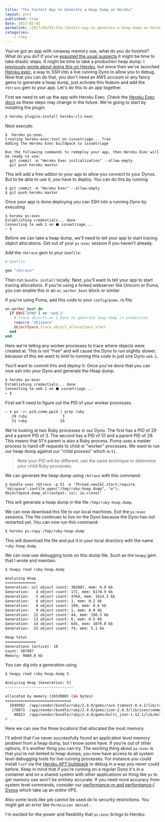 ```yaml
---
title: "The Fastest Way to Generate a Heap Dump on Heroku"
layout: post
published: true
date: 2017-05-01
permalink: /2017/05/01/the-fastest-way-to-generate-a-heap-dump-on-heroku/
categories:
    - ruby
---
```


You've got an app with runaway memory use, what do you do hotshot? What do you do? If you've [exausted the usual suspects](https://devcenter.heroku.com/articles/ruby-memory-use) it might be time to take drastic steps. It might be time to take a production heap dump. I [previously wrote about doing this on Heroku](https://blog.codeship.com/the-definitive-guide-to-ruby-heap-dumps-part-ii/), but since then we've launched [Heroku exec](https://devcenter.heroku.com/articles/heroku-exec), a way to SSH into a live running Dyno to allow you to debug. Now that you can do that, you don't need an AWS account or any fancy gems to generate a heap dump, just activate this feature and add the `rbtrace` gem to your app. Let's do this to an app together.

First we need to set up the app with Heroku Exec. Check the [Heroku Exec docs](https://devcenter.heroku.com/articles/heroku-exec) as these steps may change in the future. We're going to start by installing the plugin:

```sh
$ heroku plugins:install heroku-cli-exec
```

Next execute:

```
$  heroku ps:exec
Creating heroku-exec:test on issuetriage... free
Adding the Heroku Exec buildpack to issuetriage

Run the following commands to redeploy your app, then Heroku Exec will be ready to use:
  git commit -m "Heroku Exec initialization" --allow-empty
  git push heroku master
```

This will add a free addon to your app to allow you connect to your Dynos. But to be able to use it, you have to deploy. You can do this by running

```
$ git commit -m "Heroku Exec" --allow-empty
$ git push heroku master
```

Once your app is done deploying you can SSH into a running Dyno by executing

```
$ heroku ps:exec
Establishing credentials... done
Connecting to web.1 on ⬢ issuetriage...
~ $
```

Before we can take a heap dump, we'll need to tell your app to start tracing object allocations. Get out of your `ps:exec` session if you haven't already.

Add the `rbtrace` gem to your `Gemfile`:

```ruby
# Gemfile

gem "rbtrace"
```

Then run `bundle install` locally. Next, you'll want to tell your app to start tracing allocations. If you're using a forked webserver like Unicorn or Puma, you can enable this in an `on_worker_boot` block or similar.

If you're using Puma, add this code to your `config/puma.rb` file:

```ruby
on_worker_boot do
  if ENV['DYNO'] == 'web.1'
    # Trace objects on 1 Dyno to generate heap dump in production
    require 'objspace'
    ObjectSpace.trace_object_allocations_start
  end
end
```

Here we're telling any worker processes to trace where objects were created at. This is not "free" and will cause the Dyno to run slightly slower, because of this we want to limit to running this code in just one Dyno `web.1`.

You'll want to commit this and deploy it. Once you've done that you can now ssh into your Dyno and generate the Heap dump.

```sh
$ heroku ps:exec
Establishing credentials... done
Connecting to web.1 on ⬢ issuetriage...
~ $
```

First we'll need to figure out the PID of your worker processes.

```sh
~ $ ps -eo pid,comm,ppid | grep ruby
   29 ruby                3
   51 ruby               29
```

We're looking at two Ruby processes in our Dyno. The first has a PID of 29 and a parent PID of 3. The second has a PID of 51 and a parent PID of 29. This means that 51's parent is also a Ruby process. Puma uses a master process to hand off requests to child or "worker" processes. We want to run our heap dump against our "child process" which is `51`.
> Note your PID will be different, use the same technique to determine your child Ruby processes.


We can generate the heap dump using `rbtrace` with this command:

```
$ bundle exec rbtrace -p 51 -e 'Thread.new{GC.start;require "objspace";io=File.open("/tmp/ruby-heap.dump", "w"); ObjectSpace.dump_all(output: io); io.close}'
```

This will generate a heap dump in the file `/tmp/ruby-heap.dump`.

We can now download this file to our local machines. Exit the `ps:exec` sessions. The file continues to live on the Dyno because the Dyno has not restarted yet. You can now run this command:

```sh
$ heroku ps:copy /tmp/ruby-heap.dump
```

This will download the file and put it in your local directory with the name `ruby-heap.dump`.

We can now use debugging tools on this dump file. Such as the `heapy` gem that I wrote and maintain.

```sh
$ heapy read ruby-heap.dump

Analyzing Heap
==============
Generation: nil object count: 302087, mem: 0.0 kb
Generation:   4 object count: 171, mem: 6174.9 kb
Generation:   5 object count: 4769, mem: 1614.3 kb
Generation:   6 object count: 1, mem: 0.2 kb
Generation:   8 object count: 199, mem: 8.6 kb
Generation:   9 object count: 1, mem: 0.0 kb
Generation:  12 object count: 44, mem: 198.3 kb
Generation:  13 object count: 6, mem: 0.5 kb
Generation:  14 object count: 645, mem: 1079.0 kb
Generation:  15 object count: 74, mem: 5.1 kb

Heap total
==============
Generations (active): 10
Count: 307997
Memory: 9080.9 kb
```

You can dig into a generation using

```sh
$ heapy read ruby-heap.dump 5

Analyzing Heap (Generation: 5)
-------------------------------

allocated by memory (1653008) (in bytes)
==============================
  1049992  /app/vendor/bundle/ruby/2.4.0/gems/rack-timeout-0.4.2/lib/rack/timeout/support/scheduler.rb:67
   170671  /app/vendor/bundle/ruby/2.4.0/gems/json-2.0.3/lib/json/common.rb:224
    88623  /app/vendor/bundle/ruby/2.4.0/gems/multi_json-1.12.1/lib/multi_json/adapters/oj.rb:15
# ...
```

Here we can see the three locations that allocated the most memory.

I'll admit that I've never successfully found an application level memory problem from a heap dump, but I know some have. If you're out of other options, it's another thing you can try. The exciting thing about `ps:exec` is that you're not limited to heap dumps, you now have access to all system level debugging tools for live running processes. For instance you could install `lsof` via the [Heroku APT buildpack](https://elements.heroku.com/buildpacks/heroku/heroku-buildpack-apt) to debug in a way you never could before. Keep in mind that if you're running on a regular Dyno it's in a container and on a shared system with other applications so thing like `ps` to get memory use won't be entirely accurate. If you need more accuracy from system level commands, consider our [performance-m and performance-l Dynos](https://devcenter.heroku.com/articles/dyno-types) which take up an entire VPS.

Also some tools like `gdb` cannot be used do to security restrictions. You might get an error like `Permission denied.`.

I'm excited for the power and flexibility that `ps:exec` brings to Heroku.
